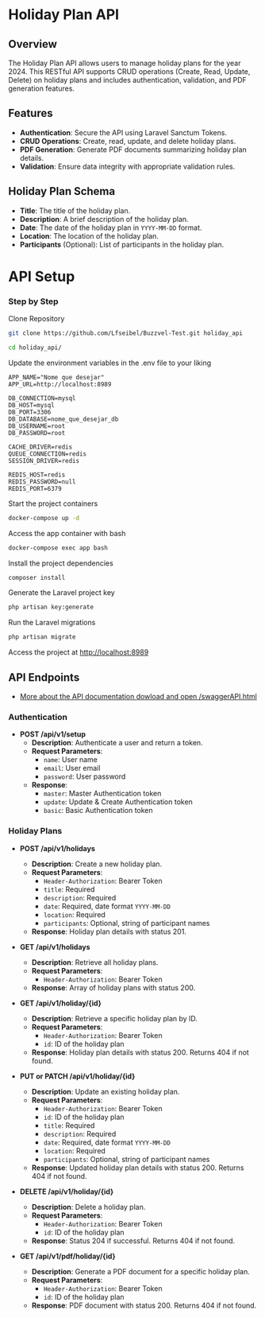 # Holiday Plan API

## Overview

The Holiday Plan API allows users to manage holiday plans for the year 2024. This RESTful API supports CRUD operations (Create, Read, Update, Delete) on holiday plans and includes authentication, validation, and PDF generation features.

## Features

- **Authentication**: Secure the API using Laravel Sanctum Tokens.
- **CRUD Operations**: Create, read, update, and delete holiday plans.
- **PDF Generation**: Generate PDF documents summarizing holiday plan details.
- **Validation**: Ensure data integrity with appropriate validation rules.

## Holiday Plan Schema

- **Title**: The title of the holiday plan.
- **Description**: A brief description of the holiday plan.
- **Date**: The date of the holiday plan in `YYYY-MM-DD` format.
- **Location**: The location of the holiday plan.
- **Participants** (Optional): List of participants in the holiday plan.

# API Setup

### Step by Step
Clone Repository
```sh
git clone https://github.com/Lfseibel/Buzzvel-Test.git holiday_api
```
```sh
cd holiday_api/
```

Update the environment variables in the .env file to your liking
```dosini
APP_NAME="Nome que desejar"
APP_URL=http://localhost:8989

DB_CONNECTION=mysql
DB_HOST=mysql
DB_PORT=3306
DB_DATABASE=nome_que_desejar_db
DB_USERNAME=root
DB_PASSWORD=root

CACHE_DRIVER=redis
QUEUE_CONNECTION=redis
SESSION_DRIVER=redis

REDIS_HOST=redis
REDIS_PASSWORD=null
REDIS_PORT=6379
```

Start the project containers
```sh
docker-compose up -d
```

Access the app container with bash
```sh
docker-compose exec app bash
```

Install the project dependencies
```sh
composer install
```

Generate the Laravel project key
```sh
php artisan key:generate
```

Run the Laravel migrations
```sh
php artisan migrate
```

Access the project at
[http://localhost:8989](http://localhost:8989)

## API Endpoints

- [More about the API documentation dowload and open /swaggerAPI.html](/swaggerApi.html)

### Authentication

- **POST /api/v1/setup**
  - **Description**: Authenticate a user and return a token.
  - **Request Parameters**:
    - `name`: User name
    - `email`: User email
    - `password`: User password
  - **Response**: 
    - `master`: Master Authentication token
    - `update`: Update & Create Authentication token
    - `basic`: Basic Authentication token

### Holiday Plans

- **POST /api/v1/holidays**
  - **Description**: Create a new holiday plan.
  - **Request Parameters**:
    - `Header-Authorization`: Bearer Token
    - `title`: Required
    - `description`: Required
    - `date`: Required, date format `YYYY-MM-DD`
    - `location`: Required
    - `participants`: Optional, string of participant names
  - **Response**: Holiday plan details with status 201.

- **GET /api/v1/holidays**
  - **Description**: Retrieve all holiday plans.
  - **Request Parameters**:
    - `Header-Authorization`: Bearer Token
  - **Response**: Array of holiday plans with status 200.

- **GET /api/v1/holiday/{id}**
  - **Description**: Retrieve a specific holiday plan by ID.
  - **Request Parameters**:
    - `Header-Authorization`: Bearer Token
    - `id`: ID of the holiday plan
  - **Response**: Holiday plan details with status 200. Returns 404 if not found.

- **PUT or PATCH /api/v1/holiday/{id}**
  - **Description**: Update an existing holiday plan.
  - **Request Parameters**:
    - `Header-Authorization`: Bearer Token
    - `id`: ID of the holiday plan
    - `title`: Required
    - `description`: Required
    - `date`: Required, date format `YYYY-MM-DD`
    - `location`: Required
    - `participants`: Optional, string of participant names
  - **Response**: Updated holiday plan details with status 200. Returns 404 if not found.

- **DELETE /api/v1/holiday/{id}**
  - **Description**: Delete a holiday plan.
  - **Request Parameters**:
    - `Header-Authorization`: Bearer Token
    - `id`: ID of the holiday plan
  - **Response**: Status 204 if successful. Returns 404 if not found.

- **GET /api/v1/pdf/holiday/{id}**
  - **Description**: Generate a PDF document for a specific holiday plan.
  - **Request Parameters**:
    - `Header-Authorization`: Bearer Token
    - `id`: ID of the holiday plan
  - **Response**: PDF document with status 200. Returns 404 if not found.
